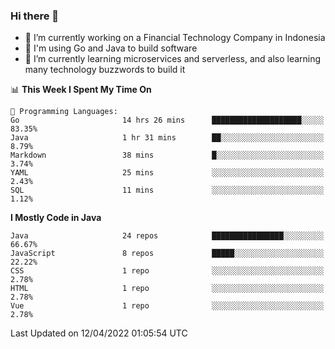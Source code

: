### Hi there 👋

<!--
**mazzama/mazzama** is a ✨ _special_ ✨ repository because its `README.md` (this file) appears on your GitHub profile.

Here are some ideas to get you started:

- 🔭 I’m currently working on ...
- 🌱 I’m currently learning ...
- 👯 I’m looking to collaborate on ...
- 🤔 I’m looking for help with ...
- 💬 Ask me about ...
- 📫 How to reach me: ...
- 😄 Pronouns: ...
- ⚡ Fun fact: ...
-->

- 🔭 I’m currently working on a Financial Technology Company in Indonesia
- :gun: I'm using Go and Java to build software
- 🌱 I’m currently learning microservices and serverless, and also learning many technology buzzwords to build it

<!--START_SECTION:waka-->
📊 **This Week I Spent My Time On** 

```text
💬 Programming Languages: 
Go                       14 hrs 26 mins      ████████████████████░░░░░   83.35% 
Java                     1 hr 31 mins        ██░░░░░░░░░░░░░░░░░░░░░░░   8.79% 
Markdown                 38 mins             █░░░░░░░░░░░░░░░░░░░░░░░░   3.74% 
YAML                     25 mins             ░░░░░░░░░░░░░░░░░░░░░░░░░   2.43% 
SQL                      11 mins             ░░░░░░░░░░░░░░░░░░░░░░░░░   1.12%

```

**I Mostly Code in Java** 

```text
Java                     24 repos            ████████████████░░░░░░░░░   66.67% 
JavaScript               8 repos             █████░░░░░░░░░░░░░░░░░░░░   22.22% 
CSS                      1 repo              ░░░░░░░░░░░░░░░░░░░░░░░░░   2.78% 
HTML                     1 repo              ░░░░░░░░░░░░░░░░░░░░░░░░░   2.78% 
Vue                      1 repo              ░░░░░░░░░░░░░░░░░░░░░░░░░   2.78%

```



 Last Updated on 12/04/2022 01:05:54 UTC
<!--END_SECTION:waka-->

